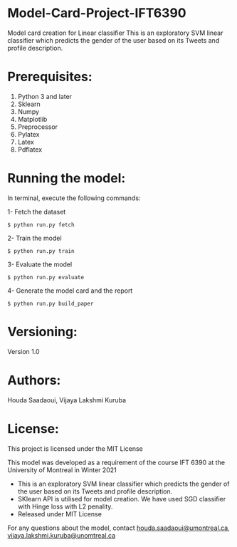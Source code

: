 # Model-Card-Project-IFT6390
Model card creation for Linear classifier
This is an exploratory SVM linear classifier which predicts the gender of the user based on its Tweets and profile description.

# Prerequisites:
1. Python 3 and later
2. Sklearn
3. Numpy
5. Matplotlib
6. Preprocessor
7. Pylatex
8. Latex
9. Pdflatex

# Running the model:
In terminal, execute the following commands:

1- Fetch the dataset
```
$ python run.py fetch
```
2- Train the model
```
$ python run.py train
```
3- Evaluate the model
```
$ python run.py evaluate
```
4- Generate the model card and the report  
```
$ python run.py build_paper
```
# Versioning:
Version 1.0

# Authors:
Houda Saadaoui, Vijaya Lakshmi Kuruba

# License:
This project is licensed under the MIT License

This model was developed as a requirement of the course IFT 6390 at the University of Montreal in Winter 2021
* This is an exploratory SVM linear classifier which predicts the gender of the user based on its Tweets and profile description.  
* SKlearn API is utilised for model creation. We have used SGD classifier with Hinge loss with L2 penality.
* Released under MIT License

 For any questions about the model, contact houda.saadaoui@umontreal.ca, vijaya.lakshmi.kuruba@unomtreal.ca 
